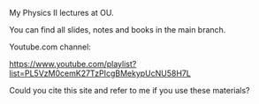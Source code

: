 My Physics II lectures at OU.

You can find all slides, notes and books in the main branch. 

Youtube.com channel:

https://www.youtube.com/playlist?list=PL5VzM0cemK27TzPIcgBMekypUcNU58H7L

Could you cite this site and refer to me if you use these materials?
